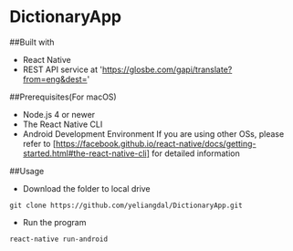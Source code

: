 # DictionaryApp

##Built with
* React Native
* REST API service at 'https://glosbe.com/gapi/translate?from=eng&dest='

##Prerequisites(For macOS)
* Node.js 4 or newer
* The React Native CLI
* Android Development Environment
If you are using other OSs, please refer to 
[https://facebook.github.io/react-native/docs/getting-started.html#the-react-native-cli]
for detailed information 

##Usage
* Download the folder to local drive
```
git clone https://github.com/yeliangdal/DictionaryApp.git
```
* Run the program 
```
react-native run-android
```

